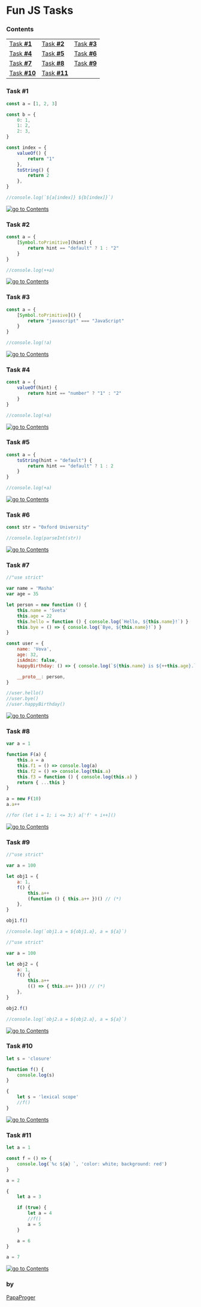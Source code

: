 # Fun JS Tasks

### <a id="0">Contents</a>

| | | |
| --- | --- | --- |
| [Task **#1**](#1) | [Task **#2**](#2) | [Task **#3**](#3) |
| [Task **#4**](#4) | [Task **#5**](#5) | [Task **#6**](#6) |
| [Task **#7**](#7) | [Task **#8**](#8) | [Task **#9**](#9) |
| [Task **#10**](#10) | [Task **#11**](#11) | |

### <a id="1">Task #1</a>

```javascript
const a = [1, 2, 3]

const b = {
    0: 1,
    1: 2,
    2: 3,
}

const index = {
    valueOf() {
        return "1"
    },
    toString() {
        return 2
    },
}

//console.log(`${a[index]} ${b[index]}`)
```

<a href="#0"><img src="https://img.shields.io/badge/go%20to%20contents%20&#9650;-242424?style=for-the-badge" alt="go to Contents" /></a>

### <a id="2">Task #2</a>

```javascript
const a = {
    [Symbol.toPrimitive](hint) {
        return hint == "default" ? 1 : "2"
    }
}

//console.log(++a)
```

<a href="#0"><img src="https://img.shields.io/badge/go%20to%20contents%20&#9650;-242424?style=for-the-badge" alt="go to Contents" /></a>

### <a id="3">Task #3</a>

```javascript
const a = {
    [Symbol.toPrimitive]() {
        return "javascript" === "JavaScript"
    }
}

//console.log(!a)
```

<a href="#0"><img src="https://img.shields.io/badge/go%20to%20contents%20&#9650;-242424?style=for-the-badge" alt="go to Contents" /></a>

### <a id="4">Task #4</a>

```javascript
const a = {
    valueOf(hint) {
        return hint == "number" ? "1" : "2"
    }
}

//console.log(+a)
```

<a href="#0"><img src="https://img.shields.io/badge/go%20to%20contents%20&#9650;-242424?style=for-the-badge" alt="go to Contents" /></a>

### <a id="5">Task #5</a>

```javascript
const a = {
    toString(hint = "default") {
        return hint == "default" ? 1 : 2
    }
}

//console.log(+a)
```

<a href="#0"><img src="https://img.shields.io/badge/go%20to%20contents%20&#9650;-242424?style=for-the-badge" alt="go to Contents" /></a>

### <a id="6">Task #6</a>

```javascript
const str = "0xford University"

//console.log(parseInt(str))
```

<a href="#0"><img src="https://img.shields.io/badge/go%20to%20contents%20&#9650;-242424?style=for-the-badge" alt="go to Contents" /></a>

### <a id="7">Task #7</a>

```javascript
//"use strict"

var name = 'Masha'
var age = 35

let person = new function () {
    this.name = 'Sveta'
    this.age = 22
    this.hello = function () { console.log(`Hello, ${this.name}!`) }
    this.bye = () => { console.log(`Bye, ${this.name}!`) }
}

const user = {
    name: 'Vova',
    age: 32,
    isAdmin: false,
    happyBirthday: () => { console.log(`${this.name} is ${++this.age}.`) },

    __proto__: person,
}

//user.hello()
//user.bye()
//user.happyBirthday()
```

<a href="#0"><img src="https://img.shields.io/badge/go%20to%20contents%20&#9650;-242424?style=for-the-badge" alt="go to Contents" /></a>

### <a id="8">Task #8</a>

```javascript
var a = 1

function F(a) {
    this.a = a
    this.f1 = () => console.log(a)
    this.f2 = () => console.log(this.a)
    this.f3 = function () { console.log(this.a) }
    return { ...this }
}

a = new F(10)
a.a++

//for (let i = 1; i <= 3;) a['f' + i++]()
```

<a href="#0"><img src="https://img.shields.io/badge/go%20to%20contents%20&#9650;-242424?style=for-the-badge" alt="go to Contents" /></a>

### <a id="9">Task #9</a>

```javascript
//"use strict"

var a = 100

let obj1 = {
    a: 1,
    f() {
        this.a++
        (function () { this.a++ })() // (*)
    },
}

obj1.f()

//console.log(`obj1.a = ${obj1.a}, a = ${a}`)
```

```javascript
//"use strict"

var a = 100

let obj2 = {
    a: 1,
    f() {
        this.a++
        (() => { this.a++ })() // (*)
    },
}

obj2.f()

//console.log(`obj2.a = ${obj2.a}, a = ${a}`)
```

<a href="#0"><img src="https://img.shields.io/badge/go%20to%20contents%20&#9650;-242424?style=for-the-badge" alt="go to Contents" /></a>

### <a id="10">Task #10</a>

```javascript
let s = 'closure'

function f() {
    console.log(s)
}

{
    let s = 'lexical scope'
    //f()
}
```

<a href="#0"><img src="https://img.shields.io/badge/go%20to%20contents%20&#9650;-242424?style=for-the-badge" alt="go to Contents" /></a>

### <a id="11">Task #11</a>

```javascript
let a = 1

const f = () => {
    console.log(`%c ${a} `, 'color: white; background: red')
}

a = 2

{
    let a = 3

    if (true) {
        let a = 4
        //f()
        a = 5
    }

    a = 6
}

a = 7
```

<a href="#0"><img src="https://img.shields.io/badge/go%20to%20contents%20&#9650;-242424?style=for-the-badge" alt="go to Contents" /></a>

### by

[PapaProger](https://github.com/papaproger)